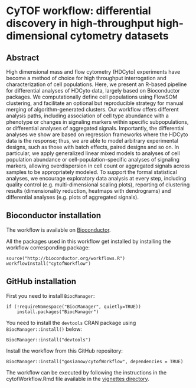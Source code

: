 # CyTOF workflow: differential discovery in high-throughput high-dimensional cytometry datasets


## Abstract

High dimensional mass and flow cytometry (HDCyto) experiments have become a
method of choice for high throughput interrogation and characterization of cell
populations. Here, we present an R-based pipeline for differential analyses of
HDCyto data, largely based on Bioconductor packages. We computationally define
cell populations using FlowSOM clustering, and facilitate an optional but
reproducible strategy for manual merging of algorithm-generated clusters. Our
workflow offers different analysis paths, including association of cell type
abundance with a phenotype or changes in signaling markers within specific
subpopulations, or differential analyses of aggregated signals. Importantly,
the differential analyses we show are based on regression frameworks where the
HDCyto data is the response; thus, we are able to model arbitrary experimental
designs, such as those with batch effects, paired designs and so on. In
particular, we apply generalized linear mixed models to analyses of cell
population abundance or cell-population-specific analyses of signaling markers,
allowing overdispersion in cell count or aggregated signals across samples to
be appropriately modeled. To support the formal statistical analyses, we
encourage exploratory data analysis at every step, including quality control
(e.g. multi-dimensional scaling  plots), reporting of clustering results
(dimensionality reduction, heatmaps with dendrograms) and differential analyses
(e.g. plots of aggregated signals).

## Bioconductor installation

The workflow is available on
[Bioconductor](https://www.bioconductor.org/help/workflows/cytofWorkflow/).

All the packages used in this workflow get installed by installing the workflow
corresponding package:

```{r}
source("http://bioconductor.org/workflows.R")
workflowInstall("cytofWorkflow")
```

## GitHub installation

First you need to install `BiocManager`:

```
if (!requireNamespace("BiocManager", quietly=TRUE))
    install.packages("BiocManager")
```

You need to install the `devtools` CRAN package using `BiocManager::install()`
below:

```
BiocManager::install("devtools")
```

Install the workflow from this GitHub repository:

```
BiocManager::install("gosianow/cytofWorkflow", dependencies = TRUE)
```

The workflow can be executed by following the instructions in the
cytofWorkflow.Rmd file available in the
[vignettes directory](https://github.com/gosianow/cytofWorkflow/blob/master/vignettes/cytofWorkflow.Rmd).







